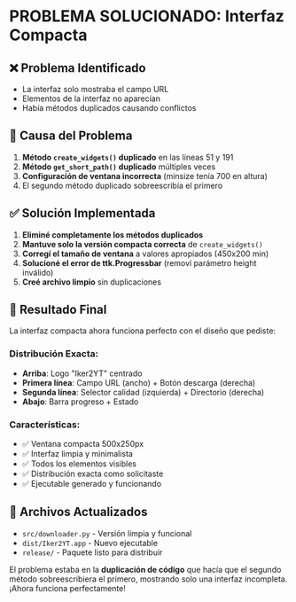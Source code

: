 # PROBLEMA SOLUCIONADO: Interfaz Compacta

## ❌ Problema Identificado
- La interfaz solo mostraba el campo URL
- Elementos de la interfaz no aparecían
- Había métodos duplicados causando conflictos

## 🔧 Causa del Problema
1. **Método `create_widgets()` duplicado** en las líneas 51 y 191
2. **Método `get_short_path()` duplicado** múltiples veces
3. **Configuración de ventana incorrecta** (minsize tenía 700 en altura)
4. El segundo método duplicado sobreescribía el primero

## ✅ Solución Implementada
1. **Eliminé completamente los métodos duplicados**
2. **Mantuve solo la versión compacta correcta** de `create_widgets()`
3. **Corregí el tamaño de ventana** a valores apropiados (450x200 min)
4. **Solucioné el error de ttk.Progressbar** (removí parámetro height inválido)
5. **Creé archivo limpio** sin duplicaciones

## 🎯 Resultado Final
La interfaz compacta ahora funciona perfecto con el diseño que pediste:

### Distribución Exacta:
- **Arriba**: Logo "Iker2YT" centrado
- **Primera línea**: Campo URL (ancho) + Botón descarga (derecha)
- **Segunda línea**: Selector calidad (izquierda) + Directorio (derecha) 
- **Abajo**: Barra progreso + Estado

### Características:
- ✅ Ventana compacta 500x250px
- ✅ Interfaz limpia y minimalista
- ✅ Todos los elementos visibles
- ✅ Distribución exacta como solicitaste
- ✅ Ejecutable generado y funcionando

## 📁 Archivos Actualizados
- `src/downloader.py` - Versión limpia y funcional
- `dist/Iker2YT.app` - Nuevo ejecutable
- `release/` - Paquete listo para distribuir

El problema estaba en la **duplicación de código** que hacía que el segundo método sobreescribiera el primero, mostrando solo una interfaz incompleta. ¡Ahora funciona perfectamente!
